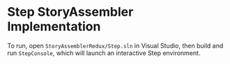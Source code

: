 # Step StoryAssembler Implementation

To run, open `StoryAssemblerRedux/Step.sln` in Visual Studio, then build and run `StepConsole`, which will launch an interactive Step environment. 